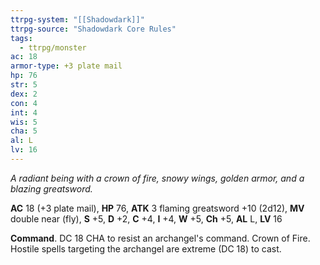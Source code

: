 ```yaml
---
ttrpg-system: "[[Shadowdark]]"
ttrpg-source: "Shadowdark Core Rules"
tags:
  - ttrpg/monster
ac: 18
armor-type: +3 plate mail
hp: 76
str: 5
dex: 2
con: 4
int: 4
wis: 5
cha: 5
al: L
lv: 16
---
```


_A radiant being with a crown of fire, snowy wings, golden armor, and a blazing greatsword._

**AC** 18 (+3 plate mail), **HP** 76, **ATK** 3 flaming greatsword +10 (2d12), **MV** double near (fly), **S** +5, **D** +2, **C** +4, **I** +4, **W** +5, **Ch** +5, **AL** L, **LV** 16

**Command**. DC 18 CHA to resist an archangel's command. Crown of Fire. Hostile spells targeting the archangel are extreme (DC 18) to cast.


